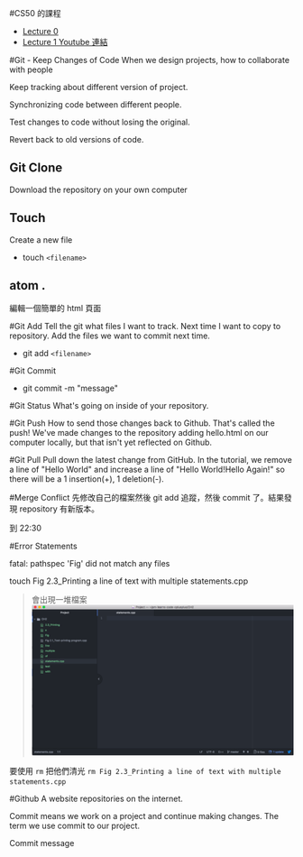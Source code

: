 #CS50 的課程
* [Lecture 0](https://www.youtube.com/watch?v=1u2qu-EmIRc)
* [Lecture 1 Youtube 連結](https://www.youtube.com/watch?v=qlq6DwRCJZU)

#Git - Keep Changes of Code
When we design projects, how to collaborate with people

Keep tracking about different version of project. 

Synchronizing code between different people. 

Test changes to code without losing the original.

Revert back to old versions of code.


## Git Clone
Download the repository on your own computer

## Touch
Create a new file
* touch `<filename>`

## atom .
編輯一個簡單的 html 頁面

#Git Add
Tell the git what files I want to track. Next time I want to copy to repository. Add the files we want to commit next time.
* git add `<filename>`

#Git Commit
* git commit -m "message"

#Git Status
What's going on inside of your repository.

#Git Push
How to send those changes back to Github. That's called the push! We've made changes to the repository adding hello.html on our computer locally, but that isn't yet reflected on Github.

#Git Pull
Pull down the latest change from GitHub. In the tutorial, we remove a line of "Hello World" and increase a line of "Hello World!Hello Again!" so there will be a 1 insertion(+), 1 deletion(-).

#Merge Conflict
先修改自己的檔案然後 git add 追蹤，然後 commit 了。結果發現 repository 有新版本。

到 22:30

#Error Statements

fatal: pathspec 'Fig' did not match any files

touch Fig 2.3_Printing a line of text with multiple statements.cpp
> 會出現一堆檔案![](/assets/git_1.png)

要使用 `rm` 把他們清光
```rm Fig 2.3_Printing a line of text with multiple statements.cpp```




#Github
A website repositories on the internet.

Commit means we work on a project and continue making changes. The term we use commit to our project.

Commit message
